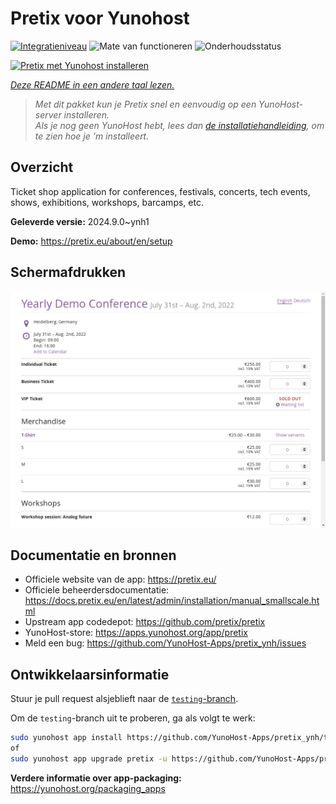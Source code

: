 <!--
NB: Deze README is automatisch gegenereerd door <https://github.com/YunoHost/apps/tree/master/tools/readme_generator>
Hij mag NIET handmatig aangepast worden.
-->

# Pretix voor Yunohost

[![Integratieniveau](https://dash.yunohost.org/integration/pretix.svg)](https://ci-apps.yunohost.org/ci/apps/pretix/) ![Mate van functioneren](https://ci-apps.yunohost.org/ci/badges/pretix.status.svg) ![Onderhoudsstatus](https://ci-apps.yunohost.org/ci/badges/pretix.maintain.svg)

[![Pretix met Yunohost installeren](https://install-app.yunohost.org/install-with-yunohost.svg)](https://install-app.yunohost.org/?app=pretix)

*[Deze README in een andere taal lezen.](./ALL_README.md)*

> *Met dit pakket kun je Pretix snel en eenvoudig op een YunoHost-server installeren.*  
> *Als je nog geen YunoHost hebt, lees dan [de installatiehandleiding](https://yunohost.org/install), om te zien hoe je 'm installeert.*

## Overzicht

Ticket shop application for conferences, festivals, concerts, tech events, shows, exhibitions, workshops, barcamps, etc.

**Geleverde versie:** 2024.9.0~ynh1

**Demo:** <https://pretix.eu/about/en/setup>

## Schermafdrukken

![Schermafdrukken van Pretix](./doc/screenshots/screenshot.png)

## Documentatie en bronnen

- Officiele website van de app: <https://pretix.eu/>
- Officiele beheerdersdocumentatie: <https://docs.pretix.eu/en/latest/admin/installation/manual_smallscale.html>
- Upstream app codedepot: <https://github.com/pretix/pretix>
- YunoHost-store: <https://apps.yunohost.org/app/pretix>
- Meld een bug: <https://github.com/YunoHost-Apps/pretix_ynh/issues>

## Ontwikkelaarsinformatie

Stuur je pull request alsjeblieft naar de [`testing`-branch](https://github.com/YunoHost-Apps/pretix_ynh/tree/testing).

Om de `testing`-branch uit te proberen, ga als volgt te werk:

```bash
sudo yunohost app install https://github.com/YunoHost-Apps/pretix_ynh/tree/testing --debug
of
sudo yunohost app upgrade pretix -u https://github.com/YunoHost-Apps/pretix_ynh/tree/testing --debug
```

**Verdere informatie over app-packaging:** <https://yunohost.org/packaging_apps>
